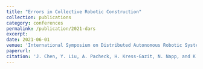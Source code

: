 ```yaml
---
title: "Errors in Collective Robotic Construction"
collection: publications
category: conferences
permalink: /publication/2021-dars
excerpt: 
date: 2021-06-01
venue: 'International Symposium on Distributed Autonomous Robotic Systems (DARS)'
paperurl: 
citation: 'J. Chen, Y. Liu, A. Pacheck, H. Kress-Gazit, N. Napp, and K. Petersen, "Errors in collective robotic construction," in Distributed Autonomous Robotic Systems: 15th International Symposium. Springer, 2022, pp.269–281.'
---
```

